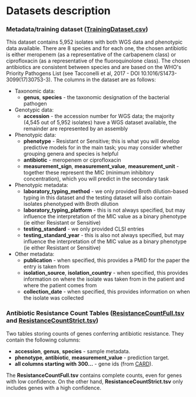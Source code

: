 # Datasets description

### Metadata/training dataset ([TrainingDataset.csv](https://raw.githubusercontent.com/ccm-bioinfo/Camda24_resistance/aca2b4bef8c642f7ccd5adb63e7f054feb67783a/DataSets/TrainingDataset.csv))

This dataset contains 5,952 isolates with both WGS data and phenotypic data available. There are 8 species and for each one, the chosen antibiotic is either meropenem (as a representative of the carbapenem class) or ciprofloxacin (as a representative of the fluoroquinolone class). The chosen antibiotics are consistent between species and are based on the WHO's Priority Pathogens List (see Tacconelli et al, 2017 - DOI 10.1016/S1473-3099(17)30753-3). The columns in the dataset are as follows:

- Taxonomic data:
    - **genus**, **species** - the taxonomic designation of the bacterial pathogen
- Genotypic data:
    - **accession** - the accession number for WGS data; the majority (4,545 out of 5,952 isolates) have a WGS dataset available, the remainder are represented by an assembly
- Phenotypic data:
    - **phenotype** - Resistant or Sensitive; this is what you will develop predictive models for in the main task; you may consider whether grouping genera and species is helpful
    - **antibiotic** - meropenem or ciprofloxacin
    - **measurement_sign**, **measurement_value**, **measurement_unit** - together these represent the MIC (minimum inhibitory concentration), which you will predict in the secondary task
- Phenotypic metadata:
    - **laboratory_typing_method** - we only provided Broth dilution-based typing in this dataset and the testing dataset will also contain isolates phenotyped with Broth dilution
    - **laboratory_typing_platform** - this is not always specified, but may influence the interpretation of the MIC value as a binary phenotype (ie either Resistant or Sensitive)
    - **testing_standard** - we only provided CLSI entries
    - **testing_standard_year** - this is also not always specified, but may influence the interpretation of the MIC value as a binary phenotype (ie either Resistant or Sensitive)
- Other metadata:
    - **publication** - when specified, this provides a PMID for the paper the entry is taken from
    - **isolation_source**, **isolation_country** - when specified, this provides information on where the isolate was taken from in the patient and where the patient comes from 
    - **collection_date** - when specified, this provides information on when the isolate was collected

### Antibiotic Resistance Count Tables ([ResistanceCountFull.tsv](https://raw.githubusercontent.com/ccm-bioinfo/Camda24_resistance/394c7fc8de1a265fe4911ad1335e1691efbb5637/DataSets/ResistanceCountFull.tsv) and [ResistanceCountStrict.tsv](https://raw.githubusercontent.com/ccm-bioinfo/Camda24_resistance/394c7fc8de1a265fe4911ad1335e1691efbb5637/DataSets/ResistanceCountStrict.tsv))

Two tables storing counts of genes conferring antibiotic resistance. They
contain the following columns:

- **accession**, **genus**, **species** - sample metadata.
- **phenotype**, **antibiotic**, **measurement_value** - prediction target.
- **all columns starting with 300...** - gene ids (from [CARD](https://card.mcmaster.ca/)).

The **ResistanceCountFull.tsv** contains complete counts, even for genes with
low confidence. On the other hand, **ResistanceCountStrict.tsv** only includes
genes with a high confidence.
